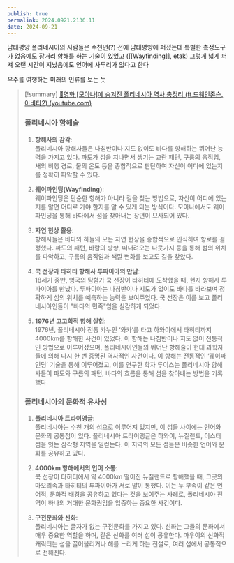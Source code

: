 ```yaml
---
publish: true
permalink: 2024.0921.2136.11
date: 2024-09-21
---
```

남태평양 폴리네시아의 사람들은 수천년(?) 전에 남태평양에 퍼졌는데
특별한 측정도구가 없음에도 장거리 항해를 하는 기술이 있었고 ([[Wayfinding]], etak)
그렇게 넓게 퍼져 오랜 시간이 지났음에도 언어에 사투리가 없다고 한다

우주를 여행하는 미래의 인류를 보는 듯

> [!summary] [🌊영화 [모아나]에 숨겨진 폴리네시아 역사 총정리 (ft.드웨인존슨, 아바타2) (youtube.com)](https://www.youtube.com/watch?v=qr70nF4D4ns)
> ### 폴리네시아 항해술
> 
> 1. **항해사의 감각**:  
>    폴리네시아 항해사들은 나침반이나 지도 없이도 바다를 항해하는 뛰어난 능력을 가지고 있다. 파도가 섬을 지나면서 생기는 교란 패턴, 구름의 움직임, 새의 비행 경로, 물의 온도 등을 종합적으로 판단하여 자신이 어디에 있는지를 정확히 파악할 수 있다.
> 
> 2. **웨이파인딩(Wayfinding)**:  
>    웨이파인딩은 단순한 항해가 아니라 길을 찾는 방법으로, 자신이 어디에 있는지를 알면 어디로 가야 할지를 알 수 있게 되는 방식이다. 모아나에서도 웨이파인딩을 통해 바다에서 섬을 찾아내는 장면이 묘사되어 있다.
> 
> 3. **자연 현상 활용**:  
>    항해사들은 바다와 하늘의 모든 자연 현상을 종합적으로 인식하여 항로를 결정했다. 파도의 패턴, 바람의 방향, 떠내려오는 나뭇가지 등을 통해 섬의 위치를 파악하고, 구름의 움직임과 색깔 변화를 보고도 길을 찾았다.
> 
> 4. **쿡 선장과 타히티 항해사 투파이아의 만남**:  
>    18세기 중반, 영국의 탐험가 쿡 선장이 타히티에 도착했을 때, 현지 항해사 투파이아를 만났다. 투파이아는 나침반이나 지도가 없이도 바다를 바라보며 정확하게 섬의 위치를 예측하는 능력을 보여주었다. 쿡 선장은 이를 보고 폴리네시아인들이 "바다의 민족"임을 실감하게 되었다.
> 
> 5. **1976년 고고학적 항해 실험**:  
>    1976년, 폴리네시아 전통 카누인 ‘와카’를 타고 하와이에서 타히티까지 4000km를 항해한 사건이 있었다. 이 항해는 나침반이나 지도 없이 전통적인 방법으로 이루어졌으며, 폴리네시아인들의 뛰어난 항해술이 현대 과학자들에 의해 다시 한 번 증명된 역사적인 사건이다. 이 항해는 전통적인 ‘웨이파인딩’ 기술을 통해 이루어졌고, 이를 연구한 학자 루이스는 폴리네시아 항해사들이 파도와 구름의 패턴, 바다의 흐름을 통해 섬을 찾아내는 방법을 기록했다.
>    
> ### 폴리네시아의 문화적 유사성
> 
> 1. **폴리네시아 트라이앵글**:  
>    폴리네시아는 수천 개의 섬으로 이루어져 있지만, 이 섬들 사이에는 언어와 문화의 공통점이 있다. 폴리네시아 트라이앵글은 하와이, 뉴질랜드, 이스터 섬을 잇는 삼각형 지역을 일컫는다. 이 지역의 모든 섬들은 비슷한 언어와 문화를 공유하고 있다.
> 
> 2. **4000km 항해에서의 언어 소통**:  
>    쿡 선장이 타히티에서 약 4000km 떨어진 뉴질랜드로 항해했을 때, 그곳의 마오리족과 타히티의 투파이아가 서로 말이 통했다. 이는 두 부족이 같은 언어적, 문화적 배경을 공유하고 있다는 것을 보여주는 사례로, 폴리네시아 전역이 하나의 거대한 문화권임을 입증하는 중요한 사건이다.
> 
> 3. **구전문화와 신화**:  
>    폴리네시아는 글자가 없는 구전문화를 가지고 있다. 신화는 그들의 문화에서 매우 중요한 역할을 하며, 같은 신화를 여러 섬이 공유한다. 마우이의 신화적 캐릭터는 섬을 끌어올리거나 해를 느리게 하는 전설로, 여러 섬에서 공통적으로 전해진다.



